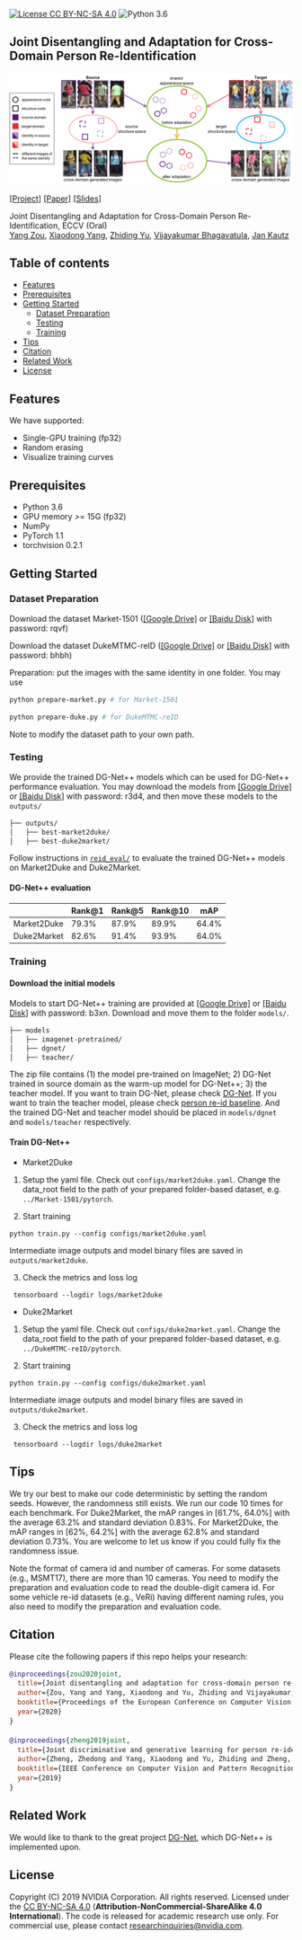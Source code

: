 [![License CC BY-NC-SA 4.0](https://img.shields.io/badge/license-CC4.0-blue.svg)](https://raw.githubusercontent.com/nvlabs/SPADE/master/LICENSE.md)
![Python 3.6](https://img.shields.io/badge/python-3.6-green.svg)

## Joint Disentangling and Adaptation for Cross-Domain Person Re-Identification
![](teaser.png)

[[Project]](https://github.com/NVlabs/DG-Net-PP) [[Paper]](https://arxiv.org/abs/1904.07223) [[Slides]](https://yzou2.github.io/files/DGNet++_slides.pdf)

Joint Disentangling and Adaptation for Cross-Domain Person Re-Identification, ECCV (Oral)<br>
[Yang Zou](https://yzou2.github.io/), [Xiaodong Yang](https://xiaodongyang.org/), [Zhiding Yu](https://chrisding.github.io/), [Vijayakumar Bhagavatula](http://users.ece.cmu.edu/~kumar/), [Jan Kautz](http://jankautz.com/) <br>

## Table of contents
* [Features](#features)
* [Prerequisites](#prerequisites)
* [Getting Started](#getting-started)
    * [Dataset Preparation](#dataset-preparation)
    * [Testing](#testing)
    * [Training](#training)
* [Tips](#tips)
* [Citation](#citation)
* [Related Work](#related-work)
* [License](#license)

## Features
We have supported:
- Single-GPU training (fp32)
- Random erasing
- Visualize training curves 

## Prerequisites

- Python 3.6
- GPU memory >= 15G (fp32)
- NumPy
- PyTorch 1.1
- torchvision 0.2.1

## Getting Started

### Dataset Preparation
Download the dataset Market-1501 ([[Google Drive]](https://drive.google.com/file/d/0B8-rUzbwVRk0c054eEozWG9COHM/view) or [[Baidu Disk]](https://pan.baidu.com/s/1ntIi2Op) with password: rqvf)


Download the dataset DukeMTMC-reID ([[Google Drive]](https://drive.google.com/open?id=1jjE85dRCMOgRtvJ5RQV9-Afs-2_5dY3O) or [[Baidu Disk]](https://pan.baidu.com/s/1jS0XM7Var5nQGcbf9xUztw) with password: bhbh)


Preparation: put the images with the same identity in one folder. You may use 
```bash
python prepare-market.py # for Market-1501
```
```bash
python prepare-duke.py # for DukeMTMC-reID
```
Note to modify the dataset path to your own path.

### Testing

We provide the trained DG-Net++ models which can be used for DG-Net++ performance evaluation. You may download the models from [[Google Drive]](https://drive.google.com/file/d/18rXbDnoTveZ85p4m9mORnikcBsU1rQQu/view?usp=sharing) or [[Baidu Disk]](https://pan.baidu.com/s/1fabMBnFYf1dLsykAkc9sYg) with password: r3d4, and then move these models to the `outputs/`

```
├── outputs/
│   ├── best-market2duke/
│   ├── best-duke2market/
```

Follow instructions in [`reid_eval/`](https://github.com/NVlabs/DG-Net-PP/tree/master/reid_eval) to evaluate the trained DG-Net++ models on Market2Duke and Duke2Market.

#### DG-Net++ evaluation
|   | Rank@1  | Rank@5  | Rank@10  | mAP |
|---|--------------|----------------|----------|-----------|
| Market2Duke | 79.3% |  87.9% |  89.9% | 64.4% |
| Duke2Market    | 82.6% | 91.4% | 93.9% | 64.0% |

### Training

#### Download the initial models
Models to start DG-Net++ training are provided at [[Google Drive]](https://drive.google.com/file/d/1MD4ybPs5znc38g3L1Phq7v-3TXuh5tpZ/view?usp=sharing) or [[Baidu Disk]](https://pan.baidu.com/s/1knpyTVu0Z4lyl7rmkzfK7w) with password: b3xn. Download and move them to the folder `models/`.

```
├── models
│   ├── imagenet-pretrained/                   
│   ├── dgnet/                   
│   ├── teacher/                   
```

The zip file contains (1) the model pre-trained on ImageNet; 2) DG-Net trained in source domain as the warm-up model for DG-Net++; 3) the teacher model. If you want to train DG-Net, please check [DG-Net](https://github.com/NVlabs/DG-Net). If you want to train the teacher model, please check [person re-id baseline](https://github.com/layumi/Person_reID_baseline_pytorch). And the trained DG-Net and teacher model should be placed in `models/dgnet` and `models/teacher` respectively.

#### Train DG-Net++
- Market2Duke 
1. Setup the yaml file. Check out `configs/market2duke.yaml`. Change the data_root field to the path of your prepared folder-based dataset, e.g. `../Market-1501/pytorch`.


2. Start training
```
python train.py --config configs/market2duke.yaml
```
Intermediate image outputs and model binary files are saved in `outputs/market2duke`.

3. Check the metrics and loss log
```
 tensorboard --logdir logs/market2duke
```

- Duke2Market
1. Setup the yaml file. Check out `configs/duke2market.yaml`. Change the data_root field to the path of your prepared folder-based dataset, e.g. `../DukeMTMC-reID/pytorch`.


2. Start training
```
python train.py --config configs/duke2market.yaml
```
Intermediate image outputs and model binary files are saved in `outputs/duke2market`.

3. Check the metrics and loss log
```
 tensorboard --logdir logs/duke2market
```

## Tips
We try our best to make our code deterministic by setting the random seeds. However, the randomness still exists. We run our code 10 times for each benchmark. For Duke2Market, the mAP ranges in [61.7%, 64.0%] with the average 63.2% and standard deviation 0.83%. For Market2Duke, the mAP ranges in [62%, 64.2%] with the average 62.8% and standard deviation 0.73%. You are welcome to let us know if you could fully fix the randomness issue.

Note the format of camera id and number of cameras. For some datasets (e.g., MSMT17), there are more than 10 cameras. You need to modify the preparation and evaluation code to read the double-digit camera id. For some vehicle re-id datasets (e.g., VeRi) having different naming rules, you also need to modify the preparation and evaluation code.

## Citation
Please cite the following papers if this repo helps your research:
```bibtex
@inproceedings{zou2020joint,
  title={Joint disentangling and adaptation for cross-domain person re-identification},
  author={Zou, Yang and Yang, Xiaodong and Yu, Zhiding and Vijayakumar, Bhagavatula and Kautz, Jan},
  booktitle={Proceedings of the European Conference on Computer Vision (ECCV)},
  year={2020}
}

@inproceedings{zheng2019joint,
  title={Joint discriminative and generative learning for person re-identification},
  author={Zheng, Zhedong and Yang, Xiaodong and Yu, Zhiding and Zheng, Liang and Yang, Yi and Kautz, Jan},
  booktitle={IEEE Conference on Computer Vision and Pattern Recognition (CVPR)},
  year={2019}
}
```

## Related Work
We would like to thank to the great project [DG-Net](https://github.com/NVlabs/DG-Net), which DG-Net++ is implemented upon. 

## License
Copyright (C) 2019 NVIDIA Corporation. All rights reserved. Licensed under the [CC BY-NC-SA 4.0](https://creativecommons.org/licenses/by-nc-sa/4.0/legalcode) (**Attribution-NonCommercial-ShareAlike 4.0 International**). The code is released for academic research use only. For commercial use, please contact [researchinquiries@nvidia.com](researchinquiries@nvidia.com).
